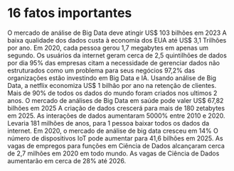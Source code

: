# 16 fatos importantes

O mercado de análise de Big Data deve atingir US$ 103 bilhões em 2023
A baixa qualidade dos dados custa à economia dos EUA até US$ 3,1 Trilhões por ano.
Em 2020, cada pessoa gerou 1,7 megabytes em apenas um segundo.
Os usuários da internet geram cerca de 2,5 quintilhões de dados por dia
95% das empresas citam a necessidade de gerenciar dados não estruturados como um problema para seus negócios
97,2% das organizações estão investindo em Big Data e IA.
Usando análise de Big Data, a netflix economiza US$ 1 bilhão por ano na retenção de clientes. 
Mais de 90% de todos os dados do mundo foram criados nos ultimos 2 anos.
O mercado de análises de Big Data em saúde pode valer US$ 67,82 bilhões em 2025
A criação de dados crescerá para mais de 180 zetabytes em 2025.
As interações de dados aumentaram 5000% entre 2010 e 2020. 
Levaria 181 milhões de anos, para 1 pessoa baixar todos os dados da internet.
Em 2020, o mercado de análise de big data cresceu em 14%
O número de dispositivos IoT pode aumentar para 41,6 bilhões em 2025.
As vagas de empregos para funções em Ciência de Dados alcançaram cerca de 2,7 milhões em 2020 em todo mundo.
As vagas de Ciência de Dados aumentarão em cerca de 28% até 2026. 

